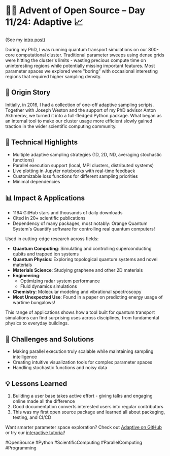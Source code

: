 # 🎄🎁 Advent of Open Source – Day 11/24: Adaptive 📈

(See my [intro post](https://www.linkedin.com/posts/basnijholt_advent-of-open-source-celebrating-activity-7269075513002909697-M89J))

During my PhD, I was running quantum transport simulations on our 800-core computational cluster. Traditional parameter sweeps using dense grids were hitting the cluster's limits - wasting precious compute time on uninteresting regions while potentially missing important features. Most parameter spaces we explored were "boring" with occasional interesting regions that required higher sampling density.

## 📖 Origin Story

Initially, in 2016, I had a collection of one-off adaptive sampling scripts. Together with Joseph Weston and the support of my PhD advisor Anton Akhmerov, we turned it into a full-fledged Python package. What began as an internal tool to make our cluster usage more efficient slowly gained traction in the wider scientific computing community.

## 🔧 Technical Highlights
* Multiple adaptive sampling strategies (1D, 2D, ND, averaging stochastic functions)
* Parallel execution support (local, MPI clusters, distributed systems)
* Live plotting in Jupyter notebooks with real-time feedback
* Customizable loss functions for different sampling priorities
* Minimal dependencies

## 📊 Impact & Applications
* 1164 GitHub stars and thousands of daily downloads
* Cited in 20+ scientific publications
* Dependency of many packages, most notably: Orange Quantum System's Quantify software for controlling real quantum computers!

Used in cutting-edge research across fields:
* **Quantum Computing**: Simulating and controlling superconducting qubits and trapped ion systems
* **Quantum Physics**: Exploring topological quantum systems and novel materials
* **Materials Science**: Studying graphene and other 2D materials
* **Engineering**:
  * Optimizing radar system performance
  * Fluid dynamics simulations
* **Chemistry**: Molecular modeling and vibrational spectroscopy
* **Most Unexpected Use**: Found in a paper on predicting energy usage of wartime bungalows!

This range of applications shows how a tool built for quantum transport simulations can find surprising uses across disciplines, from fundamental physics to everyday buildings.

## 🎯 Challenges and Solutions
* Making parallel execution truly scalable while maintaining sampling intelligence
* Creating intuitive visualization tools for complex parameter spaces
* Handling stochastic functions and noisy data

## 💡 Lessons Learned
1. Building a user base takes active effort - giving talks and engaging online made all the difference
2. Good documentation converts interested users into regular contributors
3. This was my first open source package and learned all about packaging, testing, and CI/CD

Want smarter parameter space exploration? Check out [Adaptive on GitHub](https://github.com/python-adaptive/adaptive) or try our [interactive tutorial](https://adaptive.readthedocs.io/en/latest/tutorial/tutorial.html)!

#OpenSource #Python #ScientificComputing #ParallelComputing #Programming